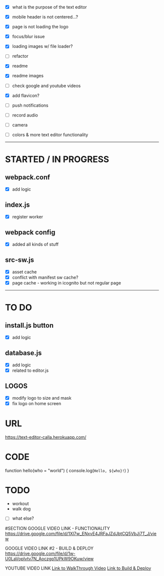 
- [x] what is the purpose of the text editor
- [x] mobile header is not centered...?
- [x] page is not loading the logo
- [x] focus/blur issue
- [x] loading images w/ file loader?
- [ ] refactor
- [x] readme
- [x] readme images
- [ ] check google and youtube videos
- [x] add flavicon?

- [ ] push notifications
- [ ] record audio
- [ ] camera
- [ ] colors & more text editor functionality
------

# STARTED / IN PROGRESS
## webpack.conf
- [x] add logic

## index.js
- [x] register worker

## webpack config
- [x] added all kinds of stuff

## src-sw.js
- [x] asset cache
- [x] conflict with manifest sw cache?
- [x] page cache - working in icognito but not regular page
------
# TO DO
## install.js button
- [x] add logic

## database.js
- [x] add logic
- [x] related to editor.js

## LOGOS
- [x] modify logo to size and mask
- [x] fix logo on home screen

# URL
https://text-editor-calla.herokuapp.com/

# CODE
function hello(who = "world") {
  console.log(`Hello, ${who}!`)
}

# TODO
- workout
- walk dog
- [ ] what else?

#SECTION
GOOGLE VIDEO LINK - FUNCTIONALITY
https://drive.google.com/file/d/1Xl7w_ENxvE4JRFaJZdJbtCQ5VbJj7T_J/view

GOOGLE VIDEO LINK #2 - BUILD & DEPLOY
https://drive.google.com/file/d/1w-U0LaVopIvtv7N_Aoczgp1UPkW9OKuw/view


YOUTUBE VIDEO LINK
[Link to WalkThrough Video](https://youtu.be/7rJIh6TlAho)
[Link to Build & Deploy](https://youtu.be/eVl7gfp6B74)
